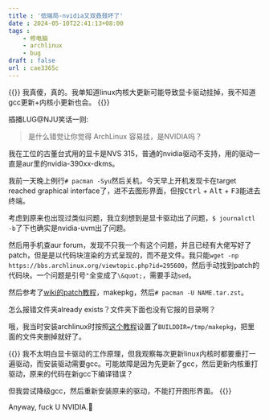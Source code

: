 ```yaml
---
title : '低端局-nvidia又双叒叕坏了'
date : 2024-05-10T22:41:13+08:00
tags : 
    - 修电脑
    - archlinux
    - bug
draft : false
url : cae3365c
---
```

{{<admonition warning>}}
我真傻，真的。我单知道linux内核大更新可能导致显卡驱动挂掉，我不知道gcc更新+内核小更新也会。
{{</admonition>}}


插播LUG@NJU笑话一则:

> 是什么错觉让你觉得 ArchLinux 容易挂，是NVIDIA吗？

我在工位的古董台式用的显卡是NVS 315，普通的nvidia驱动不支持，用的驱动一直是aur里的nvidia-390xx-dkms。

我前一天晚上例行`# pacman -Syu`然后关机，今天早上开机发现卡在target reached graphical interface了，进不去图形界面，但按<kbd>Ctrl</kbd> + <kbd>Alt</kbd> + <kbd>F3</kbd>能进去终端。

考虑到原来也出现过类似问题，我立刻想到是显卡驱动出了问题，`$ journalctl -b`了下也确实是nvidia-uvm出了问题。

然后用手机查aur forum，发现不只我一个有这个问题，并且已经有大佬写好了patch，但是是以代码块渲染的方式呈现的，而不是文件。我只能`wget -np https://bbs.archlinux.org/viewtopic.php?id=295600`，然后手动找到patch的代码块。一个问题是引号`"`全变成了`\&quot;`，需要手动`sed`。

然后参考了[wiki的patch教程](https://wiki.archlinux.org/title/Patching_packages#Applying_patches)，makepkg，然后`# pacman -U NAME.tar.zst`。

怎么报错文件夹already exists？文件夹下面也没有它报的目录啊？

哦，我当时安装archlinux时按照[这个教程](https://zhuanlan.zhihu.com/p/568981775)设置了`BUILDDIR=/tmp/makepkg`，把里面的文件夹删掉就好了。

{{<admonition note>}}
我不太明白显卡驱动的工作原理，但我观察每次更新linux内核时都要重打一遍驱动，而安装驱动需要gcc。可能故障是因为先更新了gcc，然后更新内核重打驱动，原来的代码在新gcc下编译错误？

但我尝试降级gcc，然后重新安装原来的驱动，不能打开图形界面。
{{</admonition>}}

Anyway, fuck U NVIDIA.:cursing_face: